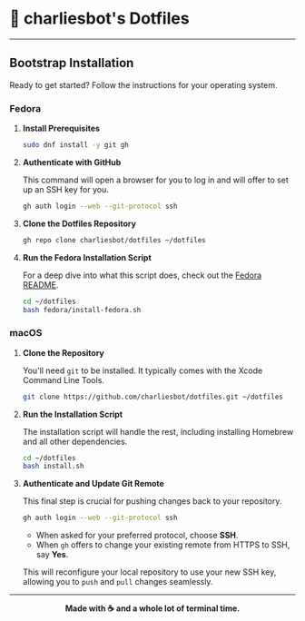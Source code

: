 # 🤖 charliesbot's Dotfiles

---

## Bootstrap Installation

Ready to get started? Follow the instructions for your operating system.

### Fedora

1.  **Install Prerequisites**

    ```bash
    sudo dnf install -y git gh
    ```

2.  **Authenticate with GitHub**

    This command will open a browser for you to log in and will offer to set up an SSH key for you.

    ```bash
    gh auth login --web --git-protocol ssh
    ```

3.  **Clone the Dotfiles Repository**

    ```bash
    gh repo clone charliesbot/dotfiles ~/dotfiles
    ```

4.  **Run the Fedora Installation Script**

    For a deep dive into what this script does, check out the [Fedora README](./fedora/README.md).

    ```bash
    cd ~/dotfiles
    bash fedora/install-fedora.sh
    ```

### macOS

1.  **Clone the Repository**

    You'll need `git` to be installed. It typically comes with the Xcode Command Line Tools.

    ```bash
    git clone https://github.com/charliesbot/dotfiles.git ~/dotfiles
    ```

2.  **Run the Installation Script**

    The installation script will handle the rest, including installing Homebrew and all other dependencies.

    ```bash
    cd ~/dotfiles
    bash install.sh
    ```

3.  **Authenticate and Update Git Remote**

    This final step is crucial for pushing changes back to your repository.

    ```bash
    gh auth login --web --git-protocol ssh
    ```

    - When asked for your preferred protocol, choose **SSH**.
    - When `gh` offers to change your existing remote from HTTPS to SSH, say **Yes**.

    This will reconfigure your local repository to use your new SSH key, allowing you to `push` and `pull` changes seamlessly.

---

<div align="center">

**Made with ☕ and a whole lot of terminal time.**

</div>


